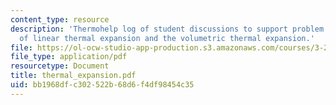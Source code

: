 ```yaml
---
content_type: resource
description: 'Thermohelp log of student discussions to support problem sets: Derivation
  of linear thermal expansion and the volumetric thermal expansion.'
file: https://ol-ocw-studio-app-production.s3.amazonaws.com/courses/3-20-materials-at-equilibrium-sma-5111-fall-2003/bb1968dfc302522b68d6f4df98454c35_thermal_expansion.pdf
file_type: application/pdf
resourcetype: Document
title: thermal_expansion.pdf
uid: bb1968df-c302-522b-68d6-f4df98454c35
---
```

